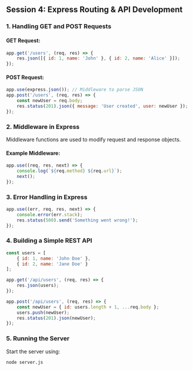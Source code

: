 
## Session 4: Express Routing & API Development

### **1. Handling GET and POST Requests**
#### **GET Request:**
```js
app.get('/users', (req, res) => {
    res.json([{ id: 1, name: 'John' }, { id: 2, name: 'Alice' }]);
});
```

#### **POST Request:**
```js
app.use(express.json()); // Middleware to parse JSON
app.post('/users', (req, res) => {
    const newUser = req.body;
    res.status(201).json({ message: 'User created', user: newUser });
});
```

### **2. Middleware in Express**
Middleware functions are used to modify request and response objects.

#### **Example Middleware:**
```js
app.use((req, res, next) => {
    console.log(`${req.method} ${req.url}`);
    next();
});
```

### **3. Error Handling in Express**
```js
app.use((err, req, res, next) => {
    console.error(err.stack);
    res.status(500).send('Something went wrong!');
});
```

### **4. Building a Simple REST API**
```js
const users = [
    { id: 1, name: 'John Doe' },
    { id: 2, name: 'Jane Doe' }
];

app.get('/api/users', (req, res) => {
    res.json(users);
});

app.post('/api/users', (req, res) => {
    const newUser = { id: users.length + 1, ...req.body };
    users.push(newUser);
    res.status(201).json(newUser);
});
```

### **5. Running the Server**
Start the server using:
```sh
node server.js
```